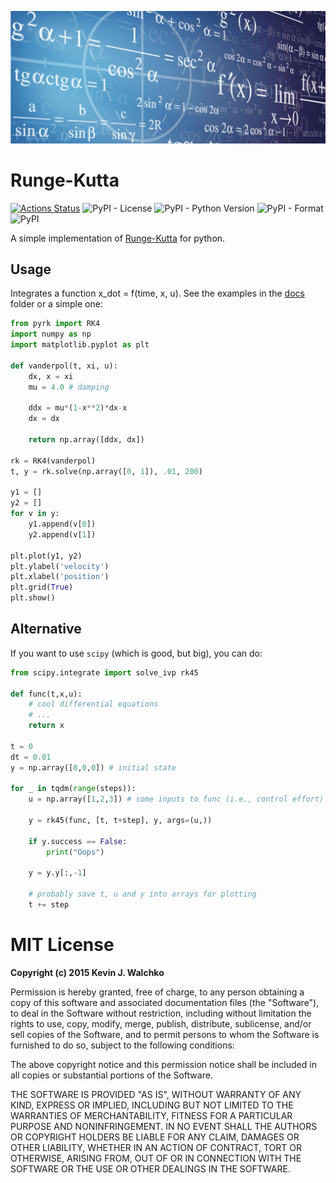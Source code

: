 ![Header pic](https://github.com/walchko/pyrk/raw/master/pics/math2.jpg)

# Runge-Kutta

[![Actions Status](https://github.com/walchko/pyrk/workflows/pytest/badge.svg)](https://github.com/walchko/pyrk/actions)
![PyPI - License](https://img.shields.io/pypi/l/pyrk.svg)
![PyPI - Python Version](https://img.shields.io/pypi/pyversions/pyrk.svg)
![PyPI - Format](https://img.shields.io/pypi/format/pyrk.svg)
![PyPI](https://img.shields.io/pypi/v/pyrk.svg)

A simple implementation of
[Runge-Kutta](https://en.wikipedia.org/wiki/Runge%E2%80%93Kutta_methods)
for python.

## Usage

Integrates a function x_dot = f(time, x, u). See the examples in the
[docs](https://github.com/walchko/pyrk/blob/master/doc/runge-kutta.ipynb)
folder or a simple one:

``` python
from pyrk import RK4
import numpy as np
import matplotlib.pyplot as plt

def vanderpol(t, xi, u):
    dx, x = xi
    mu = 4.0 # damping

    ddx = mu*(1-x**2)*dx-x
    dx = dx

    return np.array([ddx, dx])

rk = RK4(vanderpol)
t, y = rk.solve(np.array([0, 1]), .01, 200)

y1 = []
y2 = []
for v in y:
    y1.append(v[0])
    y2.append(v[1])

plt.plot(y1, y2)
plt.ylabel('velocity')
plt.xlabel('position')
plt.grid(True)
plt.show()
```

## Alternative

If you want to use `scipy` (which is good, but big), you can do:

```python
from scipy.integrate import solve_ivp rk45

def func(t,x,u):
    # cool differential equations
    # ...
    return x

t = 0
dt = 0.01
y = np.array([0,0,0]) # initial state

for _ in tqdm(range(steps)):
    u = np.array([1,2,3]) # some inputs to func (i.e., control effort)

    y = rk45(func, [t, t+step], y, args=(u,))

    if y.success == False:
        print("Oops")

    y = y.y[:,-1]

    # probably save t, u and y into arrays for plotting
    t += step
```

# MIT License

**Copyright (c) 2015 Kevin J. Walchko**

Permission is hereby granted, free of charge, to any person obtaining a
copy of this software and associated documentation files (the
"Software"), to deal in the Software without restriction, including
without limitation the rights to use, copy, modify, merge, publish,
distribute, sublicense, and/or sell copies of the Software, and to
permit persons to whom the Software is furnished to do so, subject to
the following conditions:

The above copyright notice and this permission notice shall be included
in all copies or substantial portions of the Software.

THE SOFTWARE IS PROVIDED "AS IS", WITHOUT WARRANTY OF ANY KIND, EXPRESS
OR IMPLIED, INCLUDING BUT NOT LIMITED TO THE WARRANTIES OF
MERCHANTABILITY, FITNESS FOR A PARTICULAR PURPOSE AND NONINFRINGEMENT.
IN NO EVENT SHALL THE AUTHORS OR COPYRIGHT HOLDERS BE LIABLE FOR ANY
CLAIM, DAMAGES OR OTHER LIABILITY, WHETHER IN AN ACTION OF CONTRACT,
TORT OR OTHERWISE, ARISING FROM, OUT OF OR IN CONNECTION WITH THE
SOFTWARE OR THE USE OR OTHER DEALINGS IN THE SOFTWARE.
